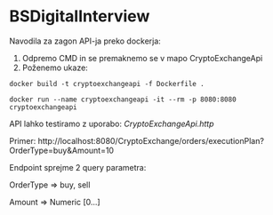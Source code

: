 # BSDigitalInterview

Navodila za zagon API-ja preko dockerja:

1. Odpremo CMD in se premaknemo se v mapo CryptoExchangeApi
2. Poženemo ukaze:

`docker build -t cryptoexchangeapi -f Dockerfile .`

`docker run --name cryptoexchangeapi -it --rm -p 8080:8080 cryptoexchangeapi 
`

API lahko testiramo z uporabo:
_CryptoExchangeApi.http_

Primer: http://localhost:8080/CryptoExchange/orders/executionPlan?OrderType=buy&Amount=10

Endpoint sprejme 2 query parametra:

OrderType => buy, sell

Amount => Numeric [0...]